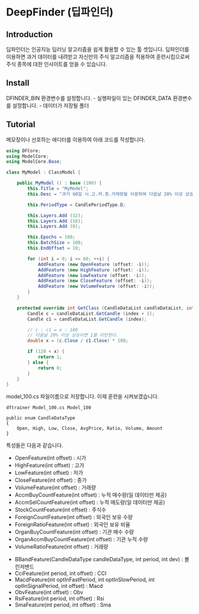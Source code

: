 # DeepFinder (딥파인더)

## Introduction
딥파인더는 인공지능 딥러닝 알고리즘을 쉽게 활용할 수 있는 툴 셋입니다. 딥파인더를 이용하면 과거 데이터를 내려받고 자신만의 주식 알고리즘을 적용하여 훈련시킴으로써 주식 종목에 대한 인사이트를 얻을 수 있습니다.

## Install

DFINDER_BIN 환경변수를 설정합니다. - 실행파일이 있는 
DFINDER_DATA 환경변수를 설정합니다. - 데이터가 저장될 폴더

## Tutorial

메모장이나 선호하는 에디터를 이용하여 아래 코드를 작성합니다.


```csharp
using DFCore;
using ModelCore;
using ModelCore.Base;

class MyModel : ClassModel {

    public MyModel () : base (100) {
        this.Title = "MyModel";
        this.Desc = "과거 60일 시.고.저.종.거래량을 이용하여 다음날 20% 이상 상승한 종목들을 훈련시킨다.";

        this.PeriodType = CandlePeriodType.D;

        this.Layers.Add (32);
        this.Layers.Add (16);
        this.Layers.Add (8);

        this.Epochs = 100;
        this.BatchSize = 100;
        this.EndOffset = 10;

        for (int i = 0; i <= 60; ++i) {
            AddFeature (new OpenFeature (offset: -i));
            AddFeature (new HighFeature (offset: -i));
            AddFeature (new LowFeature (offset: -i));
            AddFeature (new CloseFeature (offset: -i));
            AddFeature (new VolumeFeature (offset: -i));
        }
    }

    protected override int GetClass (CandleDataList candleDataList, int index) {
        Candle c = candleDataList.GetCandle (index + 1);
        Candle c1 = candleDataList.GetCandle (index);

        // c : c1 = x : 100
        // 다음날 20% 이상 상승이면 1를 리턴한다.
        double x = (c.Close / c1.Close) * 100;

        if (120 < x) {
            return 1;
        } else {
            return 0;
        }
    }
}
```
model_100.cs 파일이름으로 저장합니다.
이제 훈련을 시켜보겠습니다.
```
dftrainer Model_100.cs Model_100
```


```
public enum CandleDataType
{
    Open, High, Low, Close, AvgPrice, Ratio, Volume, Amount
}
```
특성들은 다음과 같습니다.

* OpenFeature(int offset) : 시가
* HighFeature(int offset) : 고가
* LowFeature(int offset) : 저가
* CloseFeature(int offset) : 종가
* VolumeFeature(int offset) : 거래량
* AccmBuyCountFeature(int offset) : 누적 매수량(일 데이타만 제공)
* AccmSelCountFeature(int offset) : 누적 매도량(일 데이타만 제공)
* StockCountFeature(int offset) : 주식수
* ForeignCountFeature(int offset) : 외국인 보유 수량
* ForeignRatioFeature(int offset) : 외국인 보유 비율
* OrganBuyCountFeature(int offset) : 기관 매수 수량
* OrganAccmBuyCountFeature(int offset) : 기관 누적 수량
* VolumeRatioFeature(int offset) : 거래량 

+ BBandFeature(CandleDataType candleDataType, int period, int dev) : 볼린저밴드
+ CciFeature(int period, int offset) : CCI
+ MacdFeature(int optInFastPeriod, int optInSlowPeriod, int optInSignalPeriod, int offset) : Macd
+ ObvFeature(int offset) : Obv
+ RsiFeature(int period, int offset) : Rsi
+ SmaFeature(int period, int offset) : Sma





